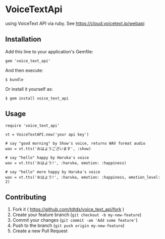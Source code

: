 # VoiceTextApi

using VoiceText API via ruby. See https://cloud.voicetext.jp/webapi

## Installation

Add this line to your application's Gemfile:

    gem 'voice_text_api'

And then execute:

    $ bundle

Or install it yourself as:

    $ gem install voice_text_api

## Usage

```
require 'voice_text_api'

vt = VoiceTextAPI.new('your api key')

# say "good morning" by Show's voice, returns WAV format audio
wav = vt.tts('おはようございます', :show)

# say "hello" happy by Haruka's voice
wav = vt.tts('おはよう!', :haruka, emotion: :happiness)

# say "hello" more happy by Haruka's voice
wav = vt.tts('おはよう!', :haruka, emotion: :happiness, emotion_level: 2)
```

## Contributing

1. Fork it ( https://github.com/tdtds/voice_text_api/fork )
2. Create your feature branch (`git checkout -b my-new-feature`)
3. Commit your changes (`git commit -am 'Add some feature'`)
4. Push to the branch (`git push origin my-new-feature`)
5. Create a new Pull Request
